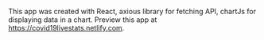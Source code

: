 This app was created with React, axious library for fetching API, chartJs for displaying data in a chart. Preview this app at https://covid19livestats.netlify.com.
